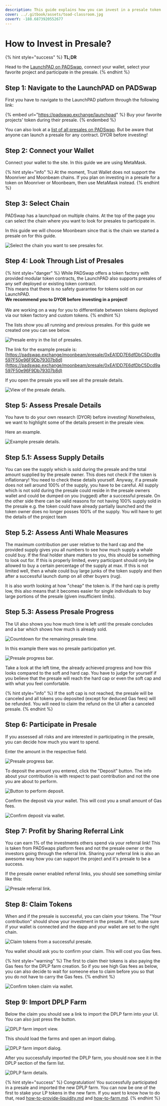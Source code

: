 ```yaml
---
description: This guide explains how you can invest in a presale token on PADSwap.
cover: ../.gitbook/assets/toad-classroom.jpg
coverY: -188.6873920552677
---
```


# How to Invest in Presale?

{% hint style="success" %}
**TL;DR**

Head to the [LaunchPAD on PADSwap](https://padswap.exchange/launchpad), connect your wallet, select your favorite project and participate in the presale.
{% endhint %}

## Step 1: Navigate to the LaunchPAD on PADSwap

First you have to navigate to the LaunchPAD platform through the following link:

{% embed url="https://padswap.exchange/launchpad" %}
Buy your favorite projects' token during their presale.
{% endembed %}

You can also look at a [list of all presales on PADSwap](https://padswap.exchange/allpresales). But be aware that anyone can launch a presale for any contract. DYOR before investing!

## Step 2: Connect your Wallet

Connect your wallet to the site. In this guide we are using MetaMask.

{% hint style="info" %}
At the moment, Trust Wallet does not support the Moonriver and Moonbeam chains. If you plan on investing in a presale for a token on Moonriver or Moonbeam, then use MetaMask instead.
{% endhint %}

## Step 3: Select Chain

PADSwap has a launchpad on multiple chains. At the top of the page you can select the chain where you want to look for presales to participate in.

In this guide we will choose Moonbeam since that is the chain we started a presale on for this guide.

![Select the chain you want to see presales for.](<../.gitbook/assets/image (4).png>)

## Step 4: Look Through List of Presales

{% hint style="danger" %}
While PADSwap offers a token factory with provided modular token contracts, the LaunchPAD also supports presales of any self deployed or existing token contract.\
This means that there is no safety guarantee for tokens sold on our LaunchPAD.\
**We recommend you to DYOR before investing in a project!**\
\
We are working on a way for you to differentiate between tokens deployed via our token factory and custom tokens.
{% endhint %}

The lists show you all running and previous presales. For this guide we created one you can see below.

![Presale entry in the list of presales.](<../.gitbook/assets/image (6).png>)

The link for the example presale is: [https://padswap.exchange/moonbeam/presale/0xEA1DD7E6dfDbC5Dcd9a597F50e96F9Db79307b8d](https://padswap.exchange/moonbeam/presale/0xEA1DD7E6dfDbC5Dcd9a597F50e96F9Db79307b8d)

If you open the presale you will see all the presale details.

![View of the presale details.](<../.gitbook/assets/image (32).png>)

## Step 5: Assess Presale Details

You have to do your own research (DYOR) before investing! Nonetheless, we want to highlight some of the details present in the presale view.

Here an example.

![Example presale details.](<../.gitbook/assets/image (29).png>)

## Step 5.1: Assess Supply Details

You can see the supply which is sold during the presale and the total amount supplied by the presale owner. This does not check if the token is inflationary! You need to check these details yourself. Anyway, if a presale does not sell around 100% of the supply, you have to be careful. All supply which is not sold during the presale could reside in the presale owners wallet and could be dumped on you (rugged) after a successful presale. On the other side there can be valid reasons for not having 100% supply sold in the presale e.g. the token could have already partially launched and the token owner does no longer posses 100% of the supply. You will have to get the details of the project team

## Step 5.2: Assess Anti Whale Measures

The maximum contribution per user relative to the hard cap and the provided supply gives you all numbers to see how much supply a whale could buy. If the final holder share matters to you, this should be something to look out for. If this is properly limited, every participant should only be allowed to buy a certain percentage of the supply at max. If this is not limited well, then a whale could buy large junks of the token supply and then after a successful launch dump on all other buyers (rug).

It is also worth looking at how "cheap" the token is. If the hard cap is pretty low, this also means that it becomes easier for single individuals to buy large portions of the presale (given insufficient limits).

## Step 5.3: Assess Presale Progress

The UI also shows you how much time is left until the presale concludes and a bar which shows how much is already sold.

![Countdown for the remaining presale time.](<../.gitbook/assets/image (47).png>)

In this example there was no presale participation yet.

![Presale progress bar.](<../.gitbook/assets/image (35).png>)

Take a look at the left time, the already achieved progress and how this looks compared to the soft and hard cap. You have to judge for yourself if you believe that the presale will reach the hard cap or even the soft cap and with what you feel comfortable.

{% hint style="info" %}
If the soft cap is not reached, the presale will be canceled and all tokens you deposited (except for deduced Gas fees) will be refunded. You will need to claim the refund on the UI after a canceled presale.
{% endhint %}

## Step 6: Participate in Presale

If you assessed all risks and are interested in participating in the presale, you can decide how much you want to spend.

Enter the amount in the respective field.

![Presale progress bar.](<../.gitbook/assets/image (5).png>)

To deposit the amount you entered, click the "Deposit" button. The info about your contribution is with respect to past contribution and not the one you are about to perform.

![Button to perform deposit.](<../.gitbook/assets/image (41).png>)

Confirm the deposit via your wallet. This will cost you a small amount of Gas fees.

![Confirm deposit via wallet.](<../.gitbook/assets/image (18).png>)

## Step 7: Profit by Sharing Referral Link

You can earn 1% of the investments others spend via your referral link! This is taken from PADSwaps platform fees and not the presale owner or the investors going through the referral link. Sharing your referral link is also an awesome way how you can support the project and it's presale to be a success.

If the presale owner enabled referral links, you should see something similar like this:

![Presale referral link.](<../.gitbook/assets/image (36).png>)

## Step 8: Claim Tokens

When and if the presale is successful, you can claim your tokens. The "Your contribution" should show your investment in the presale. If not, make sure if your wallet is connected and the dapp and your wallet are set to the right chain.

![Claim tokens from a successful presale.](<../.gitbook/assets/image (51).png>)

You wallet should ask you to confirm your claim. This will cost you Gas fees.

{% hint style="warning" %}
The first to claim their tokens is also paying the Gas fees for the DPLP farm creation. So if you see high Gas fees as below, you can also decide to wait for someone else to claim before you so that you do not have to carry the Gas fees.
{% endhint %}

![Confirm token claim via wallet.](<../.gitbook/assets/image (40).png>)

## Step 9: Import DPLP Farm

Below the claim you should see a link to import the DPLP farm into your UI. You can also just press the button.

![DPLP farm import view.](<../.gitbook/assets/image (46).png>)

This should load the farms and open an import dialog.

![DPLP farm import dialog.](<../.gitbook/assets/image (20).png>)

After you successfully imported the DPLP farm, you should now see it in the DPLP section of the farm list.

![DPLP farm details.](<../.gitbook/assets/image (22).png>)

{% hint style="success" %}
Congratulation! You successfully participated in a presale and imported the new DPLP farm. You can now be one of the first to stake your LP tokens in the new farm. If you want to know how to do that, read [how-to-provide-liquidity.md](how-to-provide-liquidity.md "mention") and [how-to-farm.md](how-to-farm.md "mention").
{% endhint %}
